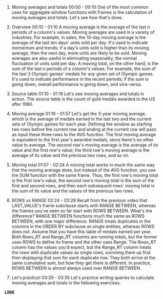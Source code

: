1. Moving averages and totals
00:00 - 00:10
One of the most common uses for aggregate window functions with frames is the calculation of moving averages and totals. Let's see how that's done.

2. Overview
00:10 - 01:10
A moving average is the average of the last n periods of a column's values. Moving averages are used in a variety of industries. For example, in sales, the 10-day moving average is the average of the last ten days' units sold per day. It's used to indicate momentum and trends; if a day's units sold is higher than its moving average, then the next day, more units are likely to be sold. Moving averages are also useful in eliminating seasonality, the normal fluctuation of units sold per day. A moving total, on the other hand, is the sum of the last n periods of a column's values. For example, the sum of the last 3 Olympic games' medals for any given set of Olympic games. It's used to indicate performance in the recent periods; if the sum is going down, overall performance is going down, and vice-versa.

3. Source table
01:10 - 01:19
Let's see moving averages and totals in action. The source table is the count of gold medals awarded to the US after 1980.

4. Moving average
01:19 - 01:57
Let's get the 3-year moving average, which is the average of medals earned in the last two and the current sets of Olympic games for each year. Defining the window as starting two rows before the current row and ending at the current row will pass as input these three rows to the AVG function. The first moving average is equivalent to the first year's awarded medals, since there's no other value to average. The second row's moving average is the average of its value and the first row's value; the third row's moving average is the average of its value and the previous two rows, and so on.

5. Moving total
01:57 - 02:24
A moving total works in much the same way that the moving average does, but instead of the AVG function, you use the SUM function with the same frame. Thus, the first row's moving total is the first row's value, the second row's moving total is the sum of the first and second rows, and then each subsequent rows' moving total is the sum of its value and the values of the previous two rows.

6. ROWS vs RANGE
02:24 - 03:29
Recall from the previous video that LAST_VALUE's frame subclause starts with RANGE BETWEEN, whereas the frames you've seen so far start with ROWS BETWEEN. What's the difference? RANGE BETWEEN functions much the same as ROWS BETWEEN, with one major difference. RANGE treats duplicates in the columns in the ORDER BY subclause as single entities, whereas ROWS does not. Assume that you have this table of medals earned per year. Both Rows_RT and Range_RT columns are running totals, but the former uses ROWS to define its frame and the other uses Range. The Rows_RT column has the values you'd expect, but the Range_RT column treats the rows with duplicate values as single rows, summing them up first then displaying that sum for each duplicate row. They both arrive at the same cumulative sum, but how they get there is different. In practice, ROWS BETWEEN is almost always used over RANGE BETWEEN.

7. Let's practice!
03:29 - 03:35
Let's practice writing queries to calculate moving averages and totals in the following exercises.

**LINK** 
